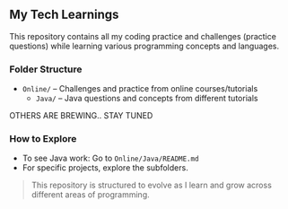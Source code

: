 ## My Tech Learnings

This repository contains all my coding practice and challenges (practice questions) while learning various programming concepts and languages.

### Folder Structure

- `Online/` – Challenges and practice from online courses/tutorials
    - `Java/` – Java questions and concepts from different tutorials

OTHERS ARE BREWING.. STAY TUNED

### How to Explore

- To see Java work: Go to `Online/Java/README.md`
- For specific projects, explore the subfolders.

> This repository is structured to evolve as I learn and grow across different areas of programming.
